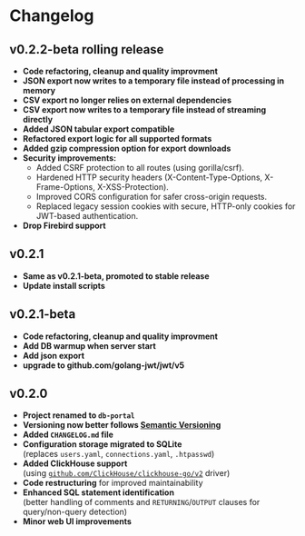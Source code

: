 # Changelog

## v0.2.2-beta **rolling release**
- **Code refactoring, cleanup and quality improvment**
- **JSON export now writes to a temporary file instead of processing in memory**
- **CSV export no longer relies on external dependencies**
- **CSV export now writes to a temporary file instead of streaming directly**
- **Added JSON tabular export compatible**
- **Refactored export logic for all supported formats**
- **Added gzip compression option for export downloads**
- **Security improvements:**
  - Added CSRF protection to all routes (using gorilla/csrf).
  - Hardened HTTP security headers (X-Content-Type-Options, X-Frame-Options, X-XSS-Protection).
  - Improved CORS configuration for safer cross-origin requests.
  - Replaced legacy session cookies with secure, HTTP-only cookies for JWT-based authentication.
- **Drop Firebird support**

## v0.2.1
- **Same as v0.2.1-beta, promoted to stable release**
- **Update install scripts**

## v0.2.1-beta
- **Code refactoring, cleanup and quality improvment**
- **Add DB warmup when server start**
- **Add json export**
- **upgrade to github.com/golang-jwt/jwt/v5**

## v0.2.0

- **Project renamed to `db-portal`**
- **Versioning now better follows [Semantic Versioning](https://semver.org/)**
- **Added `CHANGELOG.md` file**
- **Configuration storage migrated to SQLite**  
  (replaces `users.yaml`, `connections.yaml`, `.htpasswd`)
- **Added ClickHouse support**  
  (using [`github.com/ClickHouse/clickhouse-go/v2`](https://github.com/ClickHouse/clickhouse-go) driver)
- **Code restructuring** for improved maintainability
- **Enhanced SQL statement identification**  
  (better handling of comments and `RETURNING`/`OUTPUT` clauses for query/non-query detection)
- **Minor web UI improvements**
